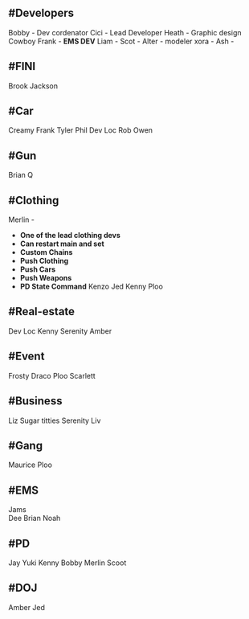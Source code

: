 
## #Developers 
Bobby - Dev cordenator
Cici - Lead Developer
Heath - Graphic design
Cowboy Frank -
**EMS DEV**
Liam -
Scot -
Alter - modeler
xora - 
Ash - 
## #FINI
Brook
Jackson

## #Car 
Creamy Frank 
Tyler 
Phil
Dev Loc
Rob
Owen
## #Gun
Brian
Q

## #Clothing
Merlin - 
- **One of the lead clothing devs**
- **Can restart main and set**
- **Custom Chains**
- **Push Clothing**
- **Push Cars**
- **Push Weapons**
- **PD State Command**
Kenzo
Jed
Kenny
Ploo

## #Real-estate   
Dev Loc
Kenny 
Serenity 
Amber
## #Event  
Frosty 
Draco
Ploo
Scarlett

## #Business 
Liz
Sugar titties
Serenity 
Liv
## #Gang  
Maurice
Ploo

## #EMS
Jams  
Dee
Brian 
Noah 

## #PD  
Jay 
Yuki
Kenny 
Bobby 
Merlin
Scoot
## #DOJ 
Amber 
Jed
